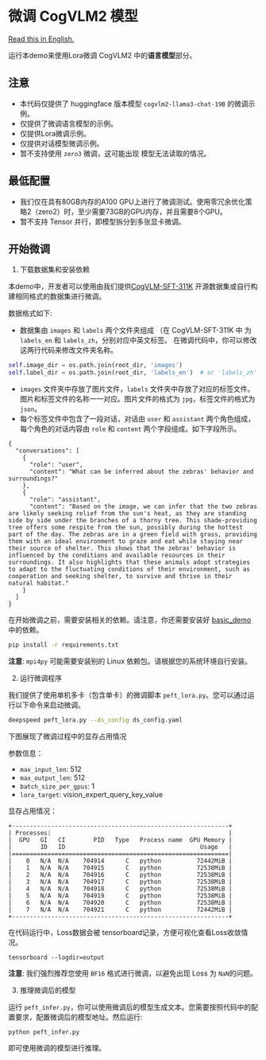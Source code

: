 # 微调 CogVLM2 模型

[Read this in English.](./README.md)

运行本demo来使用Lora微调 CogVLM2 中的**语言模型**部分。

## 注意

+ 本代码仅提供了 huggingface 版本模型 `cogvlm2-llama3-chat-19B` 的微调示例。
+ 仅提供了微调语言模型的示例。
+ 仅提供Lora微调示例。
+ 仅提供对话模型微调示例。
+ 暂不支持使用 `zero3` 微调，这可能出现 模型无法读取的情况。

## 最低配置

- 我们仅在具有80GB内存的A100 GPU上进行了微调测试。使用零冗余优化策略2（zero2）时，至少需要73GB的GPU内存，并且需要8个GPU。
- 暂不支持 Tensor 并行，即模型拆分到多张显卡微调。

## 开始微调

1. 下载数据集和安装依赖

本demo中，开发者可以使用由我们提供[CogVLM-SFT-311K](https://huggingface.co/datasets/THUDM/CogVLM-SFT-311K)
开源数据集或自行构建相同格式的数据集进行微调。

数据格式如下:

+ 数据集由 `images` 和 `labels` 两个文件夹组成 （在 CogVLM-SFT-311K 中 为 `labels_en` 和 `labels_zh`，分别对应中英文标签。
  在微调代码中，你可以修改这两行代码来修改文件夹名称。

```python
self.image_dir = os.path.join(root_dir, 'images')
self.label_dir = os.path.join(root_dir, 'labels_en')  # or 'labels_zh' or 'labels' 可以自行修改
```

+ `images` 文件夹中存放了图片文件，`labels`
  文件夹中存放了对应的标签文件。图片和标签文件的名称一一对应。图片文件的格式为 `jpg`，标签文件的格式为 `json`。
+ 每个标签文件中包含了一段对话，对话由 `user` 和 `assistant` 两个角色组成，每个角色的对话内容由 `role` 和 `content`
  两个字段组成。如下字段所示。

```
{
  "conversations": [
    {
      "role": "user",
      "content": "What can be inferred about the zebras' behavior and surroundings?"
    },
    {
      "role": "assistant",
      "content": "Based on the image, we can infer that the two zebras are likely seeking relief from the sun's heat, as they are standing side by side under the branches of a thorny tree. This shade-providing tree offers some respite from the sun, possibly during the hottest part of the day. The zebras are in a green field with grass, providing them with an ideal environment to graze and eat while staying near their source of shelter. This shows that the zebras' behavior is influenced by the conditions and available resources in their surroundings. It also highlights that these animals adopt strategies to adapt to the fluctuating conditions of their environment, such as cooperation and seeking shelter, to survive and thrive in their natural habitat."
    }
  ]
}
```

在开始微调之前，需要安装相关的依赖。请注意，你还需要安装好 [basic_demo](../basic_demo/requirements.txt) 中的依赖。

```bash
pip install -r requirements.txt
```

**注意**: `mpi4py` 可能需要安装别的 Linux 依赖包。请根据您的系统环境自行安装。

2. 运行微调程序

我们提供了使用单机多卡（包含单卡）的微调脚本 `peft_lora.py`。您可以通过运行以下命令来启动微调。

```bash
deepspeed peft_lora.py --ds_config ds_config.yaml
```

下图展现了微调过程中的显存占用情况

参数信息：

+ `max_input_len`: 512
+ `max_output_len`: 512
+ `batch_size_per_gpus`: 1
+ `lora_target`: vision_expert_query_key_value

显存占用情况：

```shell
+-------------------------------------------------------------+
| Processes:                                                  |
|  GPU   GI   CI        PID   Type   Process name  GPU Memory |
|        ID   ID                                      Usage   |
|=============================================================|
|    0   N/A  N/A    704914      C   python          72442MiB |
|    1   N/A  N/A    704915      C   python          72538MiB |
|    2   N/A  N/A    704916      C   python          72538MiB |
|    3   N/A  N/A    704917      C   python          72538MiB |
|    4   N/A  N/A    704918      C   python          72538MiB |
|    5   N/A  N/A    704919      C   python          72538MiB |
|    6   N/A  N/A    704920      C   python          72538MiB |
|    7   N/A  N/A    704921      C   python          72442MiB |
+-------------------------------------------------------------+
```

在代码运行中，Loss数据会被 tensorboard记录，方便可视化查看Loss收敛情况。

```shell
tensorboard --logdir=output
```

**注意**: 我们强烈推荐您使用 `BF16` 格式进行微调，以避免出现 Loss 为 `NaN`的问题。

3. 推理微调后的模型

运行 `peft_infer.py`，你可以使用微调后的模型生成文本。您需要按照代码中的配置要求，配置微调后的模型地址。然后运行:

```shell
python peft_infer.py
```

即可使用微调的模型进行推理。

